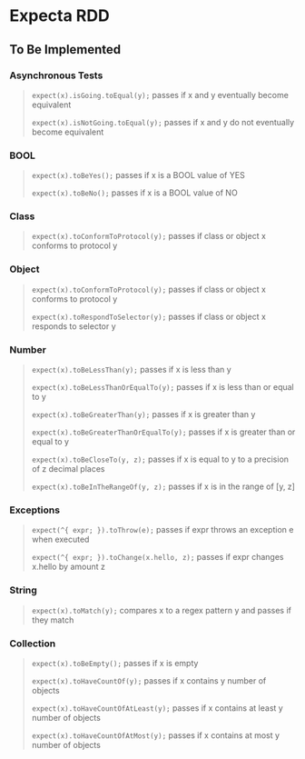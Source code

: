 # Expecta RDD

## To Be Implemented

### Asynchronous Tests

>`expect(x).isGoing.toEqual(y);` passes if x and y eventually become equivalent
>
>`expect(x).isNotGoing.toEqual(y);` passes if x and y do not eventually become equivalent

### BOOL

>`expect(x).toBeYes();` passes if x is a BOOL value of YES
>
>`expect(x).toBeNo();` passes if x is a BOOL value of NO

### Class

>`expect(x).toConformToProtocol(y);` passes if class or object x conforms to protocol y

### Object

>`expect(x).toConformToProtocol(y);` passes if class or object x conforms to protocol y
>
>`expect(x).toRespondToSelector(y);` passes if class or object x responds to selector y

### Number

>`expect(x).toBeLessThan(y);` passes if x is less than y
>
>`expect(x).toBeLessThanOrEqualTo(y);` passes if x is less than or equal to y
>
>`expect(x).toBeGreaterThan(y);` passes if x is greater than y
>
>`expect(x).toBeGreaterThanOrEqualTo(y);` passes if x is greater than or equal to y
>
>`expect(x).toBeCloseTo(y, z);` passes if x is equal to y to a precision of z decimal places
>
>`expect(x).toBeInTheRangeOf(y, z);` passes if x is in the range of [y, z]

### Exceptions

>`expect(^{ expr; }).toThrow(e);` passes if expr throws an exception e when executed
>
>`expect(^{ expr; }).toChange(x.hello, z);` passes if expr changes x.hello by amount z

### String

>`expect(x).toMatch(y);` compares x to a regex pattern y and passes if they match

### Collection

>`expect(x).toBeEmpty();` passes if x is empty
>
>`expect(x).toHaveCountOf(y);` passes if x contains y number of objects
>
>`expect(x).toHaveCountOfAtLeast(y);` passes if x contains at least y number of objects
>
>`expect(x).toHaveCountOfAtMost(y);` passes if x contains at most y number of objects
